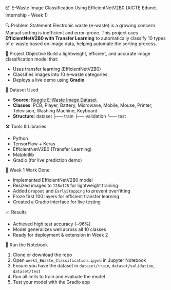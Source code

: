 📦 E-Waste Image Classification Using EfficientNetV2B0 (AICTE Edunet Internship - Week 1)

🔍 Problem Statement
Electronic waste (e-waste) is a growing concern. Manual sorting is inefficient and error-prone. This project uses **EfficientNetV2B0 with Transfer Learning** to automatically classify 10 types of e-waste based on image data, helping automate the sorting process.

🎯 Project Objective
Build a lightweight, efficient, and accurate image classification model that:
- Uses transfer learning (EfficientNetV2B0)
- Classifies images into 10 e-waste categories
- Deploys a live demo using **Gradio**


📁 Dataset Used
- **Source**: [Kaggle E-Waste Image Dataset](https://www.kaggle.com/datasets/akshat103/e-waste-image-dataset)
- **Classes**: PCB, Player, Battery, Microwave, Mobile, Mouse, Printer, Television, Washing Machine, Keyboard
- **Structure**:
dataset
  ├── train
  ├── validation
  └── test

🛠️ Tools & Libraries
- Python
- TensorFlow + Keras
- EfficientNetV2B0 (Transfer Learning)
- Matplotlib
- Gradio (for live prediction demo)


🔧 Week 1 Work Done
- Implemented EfficientNetV2B0 model
- Resized images to `128x128` for lightweight training
- Added `Dropout` and `EarlyStopping` to prevent overfitting
- Froze first 100 layers for efficient transfer learning
- Created a Gradio interface for live testing

📈 Results
- Achieved high test accuracy (~96%)
- Model generalizes well across all 10 classes
- Ready for deployment & extension in Week 2

🚀 Run the Notebook
1. Clone or download the repo
2. Open `week1_EWaste_Classification.ipynb` in Jupyter Notebook
3. Ensure you have the dataset in `dataset/train`, `dataset/validation`, `dataset/test`
4. Run all cells to train and evaluate the model
5. Test your model with the Gradio app




